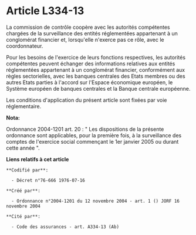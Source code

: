 # Article L334-13

La commission de contrôle coopère avec les autorités compétentes chargées de la surveillance des entités réglementées
appartenant à un conglomérat financier et, lorsqu'elle n'exerce pas ce rôle, avec le coordonnateur.

Pour les besoins de l'exercice de leurs fonctions respectives, les autorités compétentes peuvent échanger des informations
relatives aux entités réglementées appartenant à un conglomérat financier, conformément aux règles sectorielles, avec les
banques centrales des Etats membres ou des autres Etats parties à l'accord sur l'Espace économique européen, le Système
européen de banques centrales et la Banque centrale européenne.

Les conditions d'application du présent article sont fixées par voie réglementaire.

**Nota:**

Ordonnance 2004-1201 art. 20 : " Les dispositions de la présente ordonnance sont applicables, pour la première fois, à la
surveillance des comptes de l'exercice social commençant le 1er janvier 2005 ou durant cette année ".

**Liens relatifs à cet article**

	**Codifié par**:

	  - Décret n°76-666 1976-07-16

	**Créé par**:

	  - Ordonnance n°2004-1201 du 12 novembre 2004 - art. 1 () JORF 16 novembre 2004

	**Cité par**:

	  - Code des assurances - art. A334-13 (Ab)

